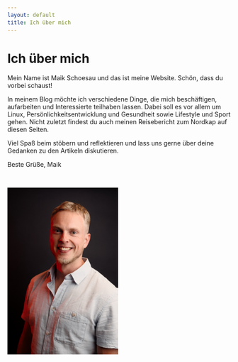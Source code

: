 ```yaml
---
layout: default
title: Ich über mich
---
```

<div class="row">
  <div class="col l8 m8 s6">
    <h1>Ich über mich</h1>
    <p>Mein Name ist Maik Schoesau und das ist meine Website. Schön, dass du vorbei schaust!</p>
    <p>In meinem Blog möchte ich verschiedene Dinge, die mich beschäftigen, aufarbeiten und Interessierte teilhaben lassen. Dabei soll es vor allem um Linux, Persönlichkeitsentwicklung und Gesundheit sowie Lifestyle und Sport gehen. Nicht zuletzt findest du auch meinen Reisebericht zum Nordkap auf diesen Seiten.</p>
    <p>Viel Spaß beim stöbern und reflektieren und lass uns gerne über deine Gedanken zu den Artikeln diskutieren.</p>
    <p>Beste Grüße, Maik</p>
  </div>
  <div class="col l4 m4 s6">
    <img src="/assets/images/ich.jpg" style="width: 250px; margin-top: 30px;">
  </div>
</div>
